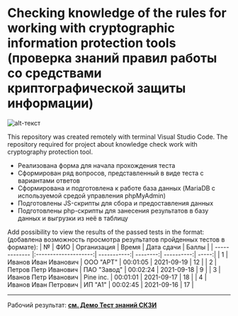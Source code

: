 # Checking knowledge of the rules for working with cryptographic information protection tools (проверка знаний правил работы со средствами криптографической защиты информации)

![alt-текст](https://skzi.000webhostapp.com/img/educationBg.jpg "Learning")

This repository was created remotely with terminal Visual Studio Code. The repository required for project about knowledge check work with cryptography protection tool.

* Реализована форма для начала прохождения теста
* Сформирован ряд вопросов, представленный в виде теста с вариантами ответов
* Сформирована и подготовлена к работе база данных (MariaDB с используемой средой управления phpMyAdmin)
* Подготовлены JS-скрипты для сбора и предоставления данных
* Подготовлены php-скрипты для занесения результатов в базу данных и выгрузки из неё в таблицу



Add possibility to view the results of the passed tests in the format: 
(добавлена возможность просмотра результатов пройденных тестов в формате):
|       №       |         ФИО          | Организация |   Время  | Дата сдачи | Баллы |
| ------------- |:--------------------:| -----------:| --------:| ----------:| -----:|
|      1        | Иванов Иван Иванович |  ООО "АРТ"  | 00:01:05 | 2021-09-19 |   12  |
|      2        | Петров Петр Иванович | ПАО "Завод" | 00:02:24 | 2021-09-18 |   9   |
|      3        | Иванов Петр Иванович |   Pine inc. | 00:01:01 | 2021-09-17 |   18  |
|      4        | Иванов Иван Петрович |   ИП "А1"   | 00:02:45 | 2021-09-16 |   17  |

----

Рабочий результат: **[см. Демо Тест знаний СКЗИ](https://skzi.000webhostapp.com/)**
